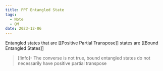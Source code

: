 ```yaml
---
title: PPT Entangled State
tags:
  - Note
  - QM
date: 2023-12-06
---
```

Entangled states that are [[Positive Partial Transpose]] states are [[Bound Entangled States]] 

> [!info]-
> The converse is not true, bound entangled states do not necessarily have positive partial transpose

